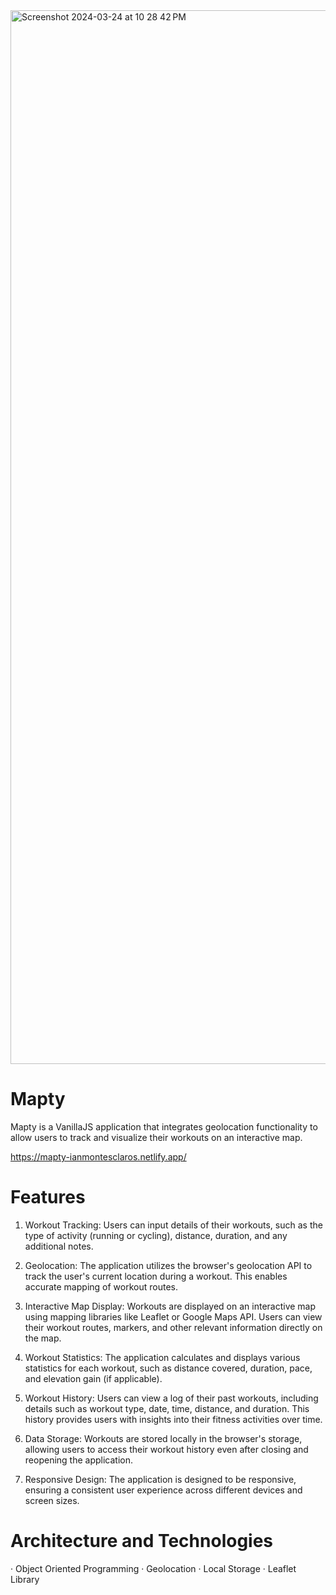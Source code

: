 <img width="1686" alt="Screenshot 2024-03-24 at 10 28 42 PM" src="https://github.com/ianMontesclaros/mapty/assets/122757362/1be4ddd6-14e0-488e-834a-7c4173417e0f">

# Mapty

Mapty is a VanillaJS application that integrates geolocation functionality to allow users to track and visualize their workouts on an interactive map.

https://mapty-ianmontesclaros.netlify.app/

# Features

1. Workout Tracking: Users can input details of their workouts, such as the type of activity (running or cycling), distance, duration, and any additional notes.

2. Geolocation: The application utilizes the browser's geolocation API to track the user's current location during a workout. This enables accurate mapping of workout routes.

3. Interactive Map Display: Workouts are displayed on an interactive map using mapping libraries like Leaflet or Google Maps API. Users can view their workout routes, markers, and other relevant information directly on the map.

4. Workout Statistics: The application calculates and displays various statistics for each workout, such as distance covered, duration, pace, and elevation gain (if applicable).

5. Workout History: Users can view a log of their past workouts, including details such as workout type, date, time, distance, and duration. This history provides users with insights into their fitness activities over time.

6. Data Storage: Workouts are stored locally in the browser's storage, allowing users to access their workout history even after closing and reopening the application.

7. Responsive Design: The application is designed to be responsive, ensuring a consistent user experience across different devices and screen sizes.

# Architecture and Technologies

· Object Oriented Programming
· Geolocation
· Local Storage
· Leaflet Library
